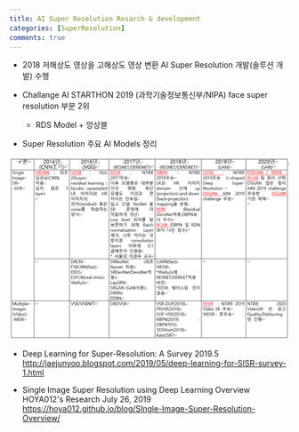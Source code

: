 ```yaml
---
title: AI Super Resolution Resarch & development  
categories: [SuperResolution]
comments: true
---
```


* 2018 저해상도 영상을 고해상도 영상 변환 AI Super Resolution 개발(솔루션 개발) 수행 

* Challange AI STARTHON 2019 (과학기술정보통신부/NIPA) face super resolution 부분 2위   
  * RDS Model + 앙상블 

* Super Resolution 주요 AI Models 정리 
<img src="/images/srmodels.png" />

* Deep Learning for Super-Resolution: A Survey  2019.5   
<http://jaejunyoo.blogspot.com/2019/05/deep-learning-for-SISR-survey-1.html>

* Single Image Super Resolution using Deep Learning Overview HOYA012's Research July 26, 2019    
<https://hoya012.github.io/blog/SIngle-Image-Super-Resolution-Overview/>



